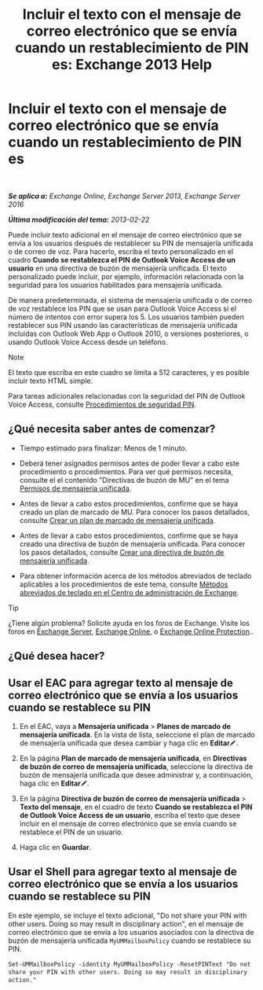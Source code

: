 ﻿---
title: 'Incluir el texto con el mensaje de correo electrónico que se envía cuando un restablecimiento de PIN es: Exchange 2013 Help'
TOCTitle: Incluir el texto con el mensaje de correo electrónico que se envía cuando un restablecimiento de PIN es
ms:assetid: f7a4d775-a588-412f-ac2c-11ab1a5c67eb
ms:mtpsurl: https://technet.microsoft.com/es-es/library/Bb201750(v=EXCHG.150)
ms:contentKeyID: 51406572
ms.date: 05/22/2018
mtps_version: v=EXCHG.150
ms.translationtype: MT
---

# Incluir el texto con el mensaje de correo electrónico que se envía cuando un restablecimiento de PIN es

 

_**Se aplica a:** Exchange Online, Exchange Server 2013, Exchange Server 2016_

_**Última modificación del tema:** 2013-02-22_

Puede incluir texto adicional en el mensaje de correo electrónico que se envía a los usuarios después de restablecer su PIN de mensajería unificada o de correo de voz. Para hacerlo, escriba el texto personalizado en el cuadro **Cuando se restablezca el PIN de Outlook Voice Access de un usuario** en una directiva de buzón de mensajería unificada. El texto personalizado puede incluir, por ejemplo, información relacionada con la seguridad para los usuarios habilitados para mensajería unificada.

De manera predeterminada, el sistema de mensajería unificada o de correo de voz restablece los PIN que se usan para Outlook Voice Access si el número de intentos con error supera los 5. Los usuarios también pueden restablecer sus PIN usando las características de mensajería unificada incluidas con Outlook Web App o Outlook 2010, o versiones posteriores, o usando Outlook Voice Access desde un teléfono.


> [!NOTE]
> El texto que escriba en este cuadro se limita a 512&nbsp;caracteres, y es posible incluir texto HTML simple.



Para tareas adicionales relacionadas con la seguridad del PIN de Outlook Voice Access, consulte [Procedimientos de seguridad PIN](pin-security-procedures-exchange-2013-help.md).

## ¿Qué necesita saber antes de comenzar?

  - Tiempo estimado para finalizar: Menos de 1 minuto.

  - Deberá tener asignados permisos antes de poder llevar a cabo este procedimiento o procedimientos. Para ver qué permisos necesita, consulte el el contenido "Directivas de buzón de MU" en el tema [Permisos de mensajería unificada](unified-messaging-permissions-exchange-2013-help.md).

  - Antes de llevar a cabo estos procedimientos, confirme que se haya creado un plan de marcado de MU. Para conocer los pasos detallados, consulte [Crear un plan de marcado de mensajería unificada](create-a-um-dial-plan-exchange-2013-help.md).

  - Antes de llevar a cabo estos procedimientos, confirme que se haya creado una directiva de buzón de mensajería unificada. Para conocer los pasos detallados, consulte [Crear una directiva de buzón de mensajería unificada](create-a-um-mailbox-policy-exchange-2013-help.md).

  - Para obtener información acerca de los métodos abreviados de teclado aplicables a los procedimientos de este tema, consulte [Métodos abreviados de teclado en el Centro de administración de Exchange](keyboard-shortcuts-in-the-exchange-admin-center-exchange-online-protection-help.md).


> [!TIP]
> ¿Tiene algún problema? Solicite ayuda en los foros de Exchange. Visite los foros en <A href="https://go.microsoft.com/fwlink/p/?linkid=60612">Exchange Server</A>, <A href="https://go.microsoft.com/fwlink/p/?linkid=267542">Exchange Online</A>, o <A href="https://go.microsoft.com/fwlink/p/?linkid=285351">Exchange Online Protection</A>..



## ¿Qué desea hacer?

## Usar el EAC para agregar texto al mensaje de correo electrónico que se envía a los usuarios cuando se restablece su PIN

1.  En el EAC, vaya a **Mensajería unificada** \> **Planes de marcado de mensajería unificada**. En la vista de lista, seleccione el plan de marcado de mensajería unificada que desea cambiar y haga clic en **Editar**![Icono Editar](images/Bb124582.6f53ccb2-1f13-4c02-bea0-30690e6ea71d(EXCHG.150).gif "Icono Editar").

2.  En la página **Plan de marcado de mensajería unificada**, en **Directivas de buzón de correo de mensajería unificada**, seleccione la directiva de buzón de mensajería unificada que desee administrar y, a continuación, haga clic en **Editar**![Icono Editar](images/Bb124582.6f53ccb2-1f13-4c02-bea0-30690e6ea71d(EXCHG.150).gif "Icono Editar").

3.  En la página **Directiva de buzón de correo de mensajería unificada** \> **Texto del mensaje**, en el cuadro de texto **Cuando se restablezca el PIN de Outlook Voice Access de un usuario**, escriba el texto que desee incluir en el mensaje de correo electrónico que se envía cuando se restablece el PIN de un usuario.

4.  Haga clic en **Guardar**.

## Usar el Shell para agregar texto al mensaje de correo electrónico que se envía a los usuarios cuando se restablece su PIN

En este ejemplo, se incluye el texto adicional, "Do not share your PIN with other users. Doing so may result in disciplinary action", en el mensaje de correo electrónico que se envía a los usuarios asociados con la directiva de buzón de mensajería unificada `MyUMMailboxPolicy` cuando se restablece su PIN.

    Set-UMMailboxPolicy -identity MyUMMailboxPolicy -ResetPINText "Do not share your PIN with other users. Doing so may result in disciplinary action."

